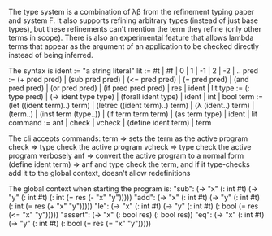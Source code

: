 The type system is a combination of λβ from the refinement typing paper and system F.  It also supports refining arbitrary types (instead of just base types), but these refinements can't mention the term they refine (only other terms in scope).  There is also an experimental feature that allows lambda terms that appear as the argument of an application to be checked directly instead of being inferred.

The syntax is
ident := "a string literal"
lit := #t | #f | 0 | 1 | -1 | 2 | -2 | ..
pred := (+ pred pred) | (sub pred pred) | (<= pred pred) | (= pred pred) | (and pred pred) | (or pred pred) | (if pred pred pred) | res | ident | lit
type := (: type pred) | (-> ident type type) | (forall ident type) | ident | int | bool
term := (let ((ident term)..) term) | (letrec ((ident term)..) term) | (λ (ident..) term) | (term..) | (inst term (type..)) | (if term term term) | (as term type) | ident | lit
command := anf | check | vcheck | (define ident term) | term

The cli accepts commands:
term => sets the term as the active program
check => type check the active program
vcheck => type check the active program verbosely
anf => convert the active program to a normal form
(define ident term) => anf and type check the term, and if it type-checks add it to the global context, doesn't allow redefinitions

The global context when starting the program is:
"sub": (-> "x" (: int #t) (-> "y" (: int #t) (: int (= res (- "x" "y")))))
"add": (-> "x" (: int #t) (-> "y" (: int #t) (: int (= res (+ "x" "y")))))
"le": (-> "x" (: int #t) (-> "y" (: int #t) (: bool (= res (<= "x" "y")))))
"assert": (-> "x" (: bool res) (: bool res))
"eq": (-> "x" (: int #t) (-> "y" (: int #t) (: bool (= res (= "x" "y")))))

